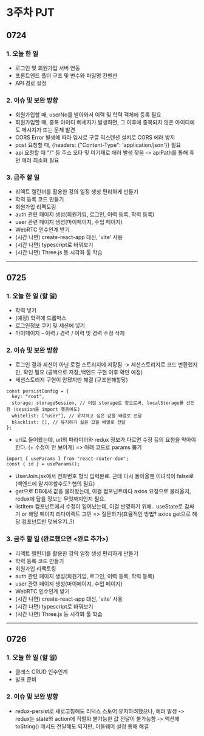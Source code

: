 # 3주차 PJT

## 0724

### 1. 오늘 한 일
- 로그인 및 회원가입 서버 연동
- 프론트엔드 폴더 구조 및 변수와 파일명 컨벤션
- API 경로 설정

### 2. 이슈 및 보완 방향
- 회원가입할 때, userNo를 받아와서 이력 및 학력 객체에 등록 필요
- 회원가입할 때, 중복 아이디 메세지가 발생하면, 그 이후에 중복되지 않은 아이디에도 메시지가 뜨는 문제 발견
- CORS Error 발생에 따라 임시로 구글 익스텐션 설치로 CORS 에러 방지
- post 요청할 때, {headers: {"Content-Type": 'application/json'}} 필요
- api 요청할 때 "/" 등 주소 오타 및 미기재로 에러 발생 잦음 -> apiPath를 통해 휴먼 에러 최소화 필요

### 3. 금주 할 일
- 리액트 캘린더를 활용한 강의 일정 생성 편리하게 만들기
- 학력 등록 코드 만들기
- 회원가입 리팩토링
- auth 관련 페이지 생성(회원가입, 로그인, 이력 등록, 학력 등록)
- user 관련 페이지 생성(마이페이지, 수업 페이지)
- WebRTC 인수인계 받기
- (시간 나면) create-react-app 대신, 'vite' 사용
- (시간 나면) typescript로 바꿔보기
- (시간 나면) Three.js 등 시각화 툴 학습
---
## 0725

### 1. 오늘 한 일 (할 일)
- 학력 넣기
- (예정) 학력에 드롭박스
- 로그인정보 쿠키 및 세션에 넣기 
- 마이페이지 - 이력 / 경력 / 이력 및 경력 수정 삭제

### 2. 이슈 및 보완 방향
- 로그인 결과 세션이 아닌 로컬 스토리지에 저장됨 -> 세션스토리지로 코드 변환했지만, 확인 필요 (공백으로 저장_백엔드 구현 이후 확인 예정)
- 세션스토리지 구현이 안됐지만 해결 (구조분해할당)
```
const persistConfig = {
  key: "root",
  storage: storageSession, // 이걸 storage로 함으로써, localStorage를 선언함 (session을 import 했음에도)
  whitelist: ["user"], // 유지하고 싶은 값을 배열로 전달
  blacklist: [], // 유지하기 싫은 값을 배열로 전달
};
```
- url로 들어왔는데, url의 파라미터와 redux 정보가 다르면 수정 등의 요청을 막아야 한다. (+ 수정이 안 보이게)
=> 아래 코드로 params 뽑기
```
import { useParams } from "react-router-dom";
const { id } = useParams();
```
- UserJoin.jsx에서 전화번호 형식 입력완료. 근데 다시 돌아올땐 이녀석이 false로 (백엔드에 맡겨야할수도? 협의 필요)
- get으로 DB에서 값을 불러왔는데, 이걸 컴포넌트마다 axios 요청으로 불러올지, redux에 담을 정보는 무엇까지인지 필요.
- listItem 컴포넌트에서 수정이 일어났는데, 이걸 반영하기 위해.. useState로 감싸기 or 해당 페이지 리다이렉트 고민
=> 질문하기(효율적인 방법? axios get으로 해당 컴포넌트만 덧씌우기..?)

### 3. 금주 할 일 (완료했으면 <완료 추가>)
- 리액트 캘린더를 활용한 강의 일정 생성 편리하게 만들기
- 학력 등록 코드 만들기
- 회원가입 리팩토링
- auth 관련 페이지 생성(회원가입, 로그인, 이력 등록, 학력 등록)
- user 관련 페이지 생성(마이페이지, 수업 페이지)
- WebRTC 인수인계 받기
- (시간 나면) create-react-app 대신, 'vite' 사용
- (시간 나면) typescript로 바꿔보기
- (시간 나면) Three.js 등 시각화 툴 학습
---
## 0726

### 1. 오늘 한 일 (할 일)
- 클래스 CRUD 인수인계
- 발표 준비

### 2. 이슈 및 보완 방향
- redux-persist로 새로고침해도 리덕스 스토어 유지하려했으나, <RTK non-serializable value> 에러 발생
-> redux는 state와 action에 직렬화 불가능한 값 전달이 불가능함
-> 액션에 toString() 메서드 전달해도 되지만, 미들웨어 설정 통해 해결
